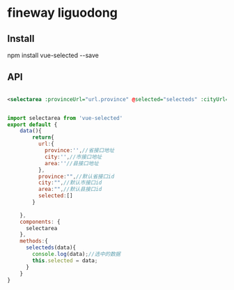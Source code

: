 # fineway liguodong

>

## Install

npm install vue-selected --save

## API
```XML

<selectarea :provinceUrl="url.province" @selected="selecteds" :cityUrl="url.city" :areaUrl="url.area"/>


```

```JavaScript

import selectarea from 'vue-selected'
export default {
    data(){
        return{
          url:{
            province:'',//省接口地址
            city:'',//市接口地址
            area:''//县接口地址
          },
          province:"",//默认省接口id
          city:"",//默认市接口id
          area:"",//默认县接口id
          selected:[]
        }
        
    },
    components: {
      selectarea
    },
    methods:{
      selecteds(data){
        console.log(data);//选中的数据
        this.selected = data;
      }
    }
}
```

